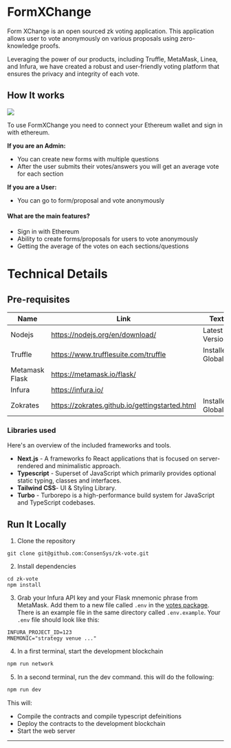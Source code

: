 # FormXChange

Form XChange is an open sourced zk voting application. This application allows user to vote anonymously on various proposals using zero-knowledge proofs. 

Leveraging the power of our products, including Truffle, MetaMask, Linea, and Infura, we have created a robust and user-friendly voting platform that ensures the privacy and integrity of each vote.


## How It works


![](https://i.imgur.com/wMTt3MU.png)


To use FormXChange you need to connect your Ethereum wallet and sign in with ethereum. 

**If you are an Admin:**

- You can create new forms with multiple questions
- After the user submits their votes/answers you will get an average vote for each section

**If you are a User:**

- You can go to form/proposal and vote anonymously

#### What are the main features?

- Sign in with Ethereum
- Ability to create forms/proposals for users to vote anonymously
- Getting the average of the votes on each sections/questions




# Technical Details

## Pre-requisites



| Name           | Link                                 | Text               |
| -------------- | ------------------------------------ | ------------------ |
| Nodejs         | https://nodejs.org/en/download/      | Latest Version     |
| Truffle        | https://www.trufflesuite.com/truffle | Installed Globally |
| Metamask Flask | https://metamask.io/flask/           |                    |
| Infura               |       https://infura.io/                               |                    |
| Zokrates           |     https://zokrates.github.io/gettingstarted.html                                 | Installed Globally              |


### **Libraries used**

Here's an overview of the included frameworks and tools.

- **Next.js** - A frameworks fo React applications that is focused on server-rendered and minimalistic approach.
- **Typescript** - Superset of JavaScript which primarily provides optional static typing, classes and interfaces.
- **Tailwind CSS**- UI & Styling Library.
- **Turbo** - Turborepo is a high-performance build system for JavaScript and TypeScript codebases.


## Run It Locally

1. Clone the repository

```
git clone git@github.com:ConsenSys/zk-vote.git
```

2. Install dependencies

```
cd zk-vote
npm install
```

3. Grab your Infura API key and your Flask mnemonic phrase from MetaMask. Add them to a new file called `.env` in the [votes package](packages/vote/). There is an example file in the same directory called `.env.example`. Your `.env` file should look like this:

```
INFURA_PROJECT_ID=123
MNEMONIC="strategy venue ..."
```

4. In a first terminal, start the development blockchain

```sh
npm run network
```

5. In a second terminal, run the dev command. this will do the following:

```sh
npm run dev
```

This will:
  - Compile the contracts and compile typescript defeinitions
- Deploy the contracts to the development blockchain
- Start the web server

---